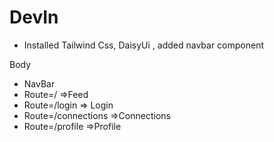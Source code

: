 # DevIn
- Installed Tailwind Css, DaisyUi , added navbar component 
















Body

 - NavBar
 - Route=/ =>Feed
 - Route=/login => Login
 - Route=/connections =>Connections
 - Route=/profile =>Profile